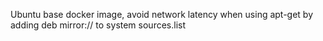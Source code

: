 Ubuntu base docker image, avoid network latency when using apt-get by adding deb mirror:// to system sources.list
